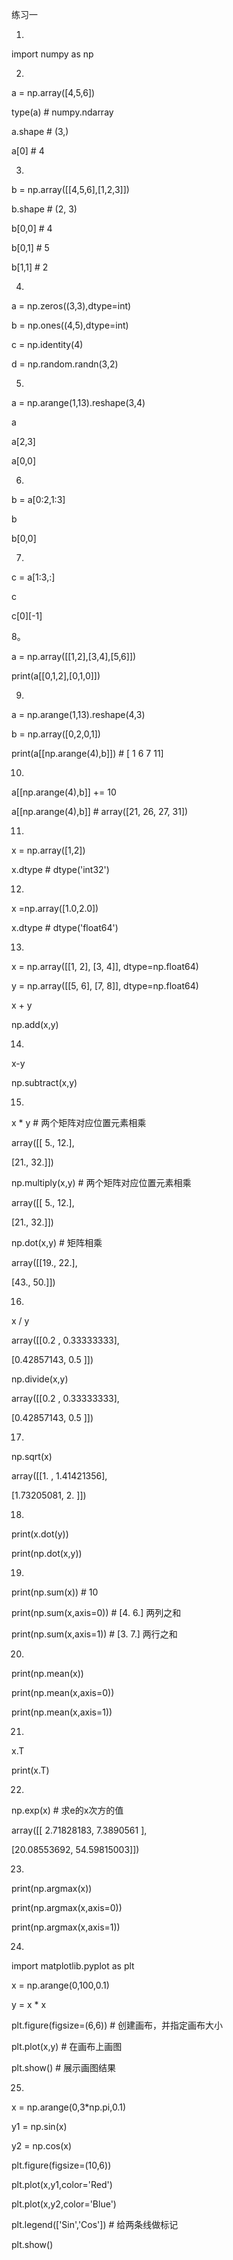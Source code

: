 练习一

1.

import numpy as np

2.

a = np.array([4,5,6])

type(a) # numpy.ndarray

a.shape # (3,)

a[0] # 4

3.

b = np.array([[4,5,6],[1,2,3]])

b.shape # (2, 3)

b[0,0] # 4

b[0,1] # 5

b[1,1] # 2

4.

a = np.zeros((3,3),dtype=int)

b = np.ones((4,5),dtype=int)

c = np.identity(4)

d = np.random.randn(3,2)

5.

a = np.arange(1,13).reshape(3,4)

a

a[2,3]

a[0,0]

6.

b = a[0:2,1:3]

b

b[0,0]

7.

c = a[1:3,:]

c

c[0][-1]

8。

a = np.array([[1,2],[3,4],[5,6]])

print(a[[0,1,2],[0,1,0]])

9.

a = np.arange(1,13).reshape(4,3)

b = np.array([0,2,0,1])

print(a[[np.arange(4),b]]) # [ 1 6 7 11]

10.

a[[np.arange(4),b]] += 10

a[[np.arange(4),b]] # array([21, 26, 27, 31])

11. 

x = np.array([1,2])

x.dtype # dtype('int32')

12.

x =np.array([1.0,2.0])

x.dtype # dtype('float64')

13.

x = np.array([[1, 2], [3, 4]], dtype=np.float64)

y = np.array([[5, 6], [7, 8]], dtype=np.float64)

x + y

np.add(x,y)

14. 

x-y

np.subtract(x,y)

15. 

x * y # 两个矩阵对应位置元素相乘

array([[ 5., 12.],

 [21., 32.]])

np.multiply(x,y) # 两个矩阵对应位置元素相乘

array([[ 5., 12.],

 [21., 32.]])

np.dot(x,y) # 矩阵相乘

array([[19., 22.],

 [43., 50.]])

16. 

x / y

array([[0.2 , 0.33333333],

 [0.42857143, 0.5 ]])

np.divide(x,y)

array([[0.2 , 0.33333333],

 [0.42857143, 0.5 ]])

17. 

np.sqrt(x)

array([[1. , 1.41421356],

 [1.73205081, 2. ]])

18.

print(x.dot(y))

print(np.dot(x,y))

19.

print(np.sum(x)) # 10

print(np.sum(x,axis=0)) # [4. 6.] 两列之和

print(np.sum(x,axis=1)) # [3. 7.] 两行之和

20.

print(np.mean(x))

print(np.mean(x,axis=0))

print(np.mean(x,axis=1))

21.

x.T

print(x.T)

22.

np.exp(x) # 求e的x次方的值

array([[ 2.71828183, 7.3890561 ],

 [20.08553692, 54.59815003]])

23.

print(np.argmax(x))

print(np.argmax(x,axis=0))

print(np.argmax(x,axis=1))

24.

import matplotlib.pyplot as plt

x = np.arange(0,100,0.1)

y = x * x

plt.figure(figsize=(6,6)) # 创建画布，并指定画布大小

plt.plot(x,y) # 在画布上画图

plt.show() # 展示画图结果

25.

x = np.arange(0,3*np.pi,0.1)

y1 = np.sin(x)

y2 = np.cos(x)

plt.figure(figsize=(10,6))

plt.plot(x,y1,color='Red')

plt.plot(x,y2,color='Blue')

plt.legend(['Sin','Cos']) # 给两条线做标记

plt.show()